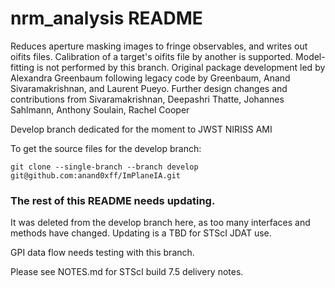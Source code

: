 # nrm_analysis README #

Reduces aperture masking images to fringe observables, and writes out oifits files.  Calibration of a target's oifits file by another is supported.  Model-fitting is not performed by this branch. Original package development led by Alexandra Greenbaum following legacy code by Greenbaum, Anand Sivaramakrishnan, and Laurent Pueyo. Further design changes and contributions from Sivaramakrishnan, Deepashri Thatte, Johannes Sahlmann, Anthony Soulain, Rachel Cooper


Develop branch dedicated for the moment to JWST NIRISS AMI

To get the source files for the develop branch:

	git clone --single-branch --branch develop git@github.com:anand0xff/ImPlaneIA.git


### The rest of this README needs updating. 

It was deleted from the develop branch here, as too many interfaces and methods have changed.  Updating is a TBD for STScI JDAT use.  

GPI data flow needs testing with this branch.  

Please see NOTES.md for STScI build 7.5 delivery notes.